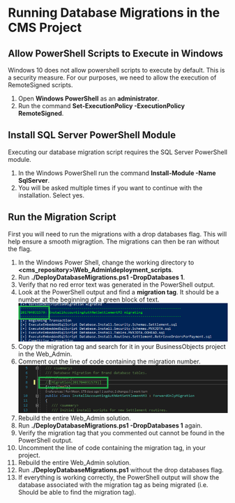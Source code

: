 # Running Database Migrations in the CMS Project

## Allow PowerShell Scripts to Execute in Windows

Windows 10 does not allow powershell scripts to execute by default. This is a security measure. For our purposes, we need to allow the execution of RemoteSigned scripts. 
1. Open **Windows PowerShell** as an **administrator**.
1. Run the command **Set-ExecutionPolicy -ExecutionPolicy RemoteSigned**.

## Install SQL Server PowerShell Module

Executing our database migration script requires the SQL Server PowerShell module.
1. In the Windows PowerShell run the command **Install-Module -Name SqlServer**.
1. You will be asked multiple times if you want to continue with the installation. Select yes. 
  
## Run the Migration Script

First you will need to run the migrations with a drop databases flag. This will help ensure a smooth migragtion. The migrations can then be ran without the flag.   
1. In the Windows Power Shell, change the working directory to **\<cms_repository\>\Web_Admin\deployment_scripts**. 
1. Run **./DeployDatabaseMigrations.ps1 -DropDatabases 1**.
1. Verify that no red error text was generated in the PowerShell output.
1. Look at the PowerShell output and find a **migration tag**. It should be a number at the beginning of a green block of text.
![Screenshot Cannot Display](../images/MigrationsFindTag.png "Finding migration tag in PowerShell")
1. Copy the migration tag and search for it in your BusinessObjects project in the Web_Admin.
1. Comment out the line of code containing the migration number.
![Screenshot Cannot Display](../images/MigrationsCommentOutTag.png "Commenting out migration tag in Project")
1. Rebuild the entire Web_Admin solution.
1. Run **./DeployDatabaseMigrations.ps1 -DropDatabases 1** again.
1. Verify the migration tag that you commented out cannot be found in the PowerShell output. 
1. Uncomment the line of code containing the migration tag, in your project. 
1. Rebuild the entire Web_Admin solution.
1. Run **./DeployDatabaseMigrations.ps1** without the drop databases flag. 
1. If everything is working correctly, the PowerShell output will show the database associated with the migration tag as being migrated (i.e. Should be able to find the migration tag). 
